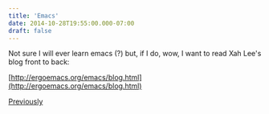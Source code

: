 ```yaml
---
title: 'Emacs'
date: 2014-10-28T19:55:00.000-07:00
draft: false
---
```


Not sure I will ever learn emacs (?) but, if I do, wow, I want to read Xah Lee's blog front to back:  
  
[http://ergoemacs.org/emacs/blog.html](http://ergoemacs.org/emacs/blog.html)  
  
[Previously](http://iokevins.blogspot.com/2008/09/emacs-and-soap.html)